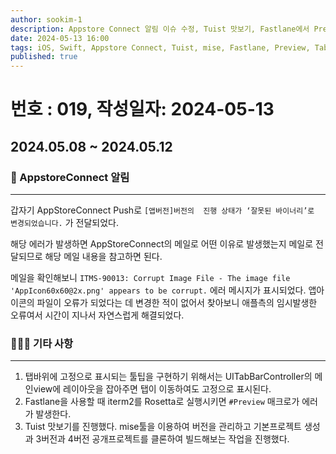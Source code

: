 ```yaml
---
author: sookim-1
description: Appstore Connect 알림 이슈 수정, Tuist 맛보기, Fastlane에서 Preview에러, UITabBarController의 ToolTip처리
date: 2024-05-13 16:00
tags: iOS, Swift, Appstore Connect, Tuist, mise, Fastlane, Preview, TabBar
published: true
---
```

# 번호 : 019, 작성일자: 2024-05-13

## 2024.05.08 ~ 2024.05.12
### 🚨 AppstoreConnect 알림
---

갑자기 AppStoreConnect Push로 `[앱버전]버전의  진행 상태가 ‘잘못된 바이너리’로 변경되었습니다.` 가 전달되었다. 

해당 에러가 발생하면 AppStoreConnect의 메일로 어떤 이유로 발생했는지 메일로 전달되므로 해당 메일 내용을 참고하면 된다.

메일을 확인해보니 `ITMS-90013: Corrupt Image File - The image file 'AppIcon60x60@2x.png' appears to be corrupt.` 에러 메시지가 표시되었다. 앱아이콘의 파일이 오류가 되었다는 데 변경한 적이 없어서 찾아보니 애플측의 임시발생한 오류여서 시간이 지나서 자연스럽게 해결되었다.

### 🙋🏻‍♂️ 기타 사항
---

1. 탭바위에 고정으로 표시되는 툴팁을 구현하기 위해서는 UITabBarController의 메인view에 레이아웃을 잡아주면 탭이 이동하여도 고정으로 표시된다.
2. Fastlane을 사용할 때 iterm2를 Rosetta로 실행시키면 `#Preview` 매크로가 에러가 발생한다.
3. Tuist 맛보기를 진행했다. mise툴을 이용하여 버전을 관리하고 기본프로젝트 생성과 3버전과 4버전 공개프로젝트를 클론하여 빌드해보는 작업을 진행했다.

